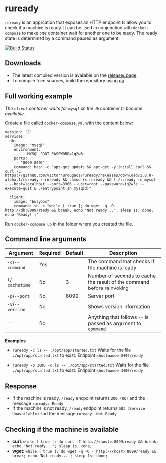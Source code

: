 # ruready

`ruready` is an application that exposes an HTTP endpoint to allow you to check if a machine is ready. It can be used in conjunction with `docker-compose` to make one container wait for another one to be ready. The ready state is determined by a command passed as argument.

[![Build Status](https://travis-ci.org/victorhurdugaci/ruready.svg?branch=master)](https://travis-ci.org/victorhurdugaci/ruready)

## Downloads

- The latest compiled version is available on the [releases page](https://github.com/victorhurdugaci/ruready/releases/latest)
- To compile from sources, build the repository using [go](https://golang.org/)

## Full working example

*The `client` container waits for `mysql` on the `db` container to become available.*

Create a file called `docker-compose.yml` with the content below:

```
version: '2'
services:
  db:
    image: "mysql"
    environment:
        - MYSQL_ROOT_PASSWORD=1q2w3e
    ports:
     - "8099:8099"
    command: bash -c "apt-get update && apt-get -y install curl && curl -L https://github.com/victorhurdugaci/ruready/releases/download/1.0.0-alpha.1/ruready > ruready && chmod +x ruready && (./ruready -c mysql -- --host=localhost --port=3306 --user=root --password=1q2w3e --execute=quit & ./entrypoint.sh mysqld)"
    
  client:
    image: "busybox"
    command: sh -c "while [ true ]; do wget -q -O - http://db:8099/ready && break; echo 'Not ready...'; sleep 1s; done; echo 'Ready!';"
```

Run `docker-compose up` in the folder where you created the file.

## Command line arguments

| Argument          | Required | Default | Description                                                             |
| ----------------- | -------- | ------- | ----------------------------------------------------------------------- |
| `-c`/`--command`  | Yes      |         | The command that checks if the machine is ready                         |
| `t`/`--cachetime` | No       | 3       | Number of seconds to cache the result of the command before  reinvoking |
| `-p`/`--port`     | No       | 8099    | Server port                                                             |
| `-v`/`--version`  | No       |         | Shows version information                                               |
| `--`              | No       |         | Anything that follows `--` is passed as argument to `command`

**Examples**

- `ruready -c ls -- ./opt/app/started.txt` 
    Waits for the file `./opt/app/started.txt` to exist. Endpoint `<hostname>:8099/ready`

- `ruready -p 3000 -c ls -- ./opt/app/started.txt` 
    Waits for the file `./opt/app/started.txt` to exist. Endpoint `<hostname>:3000/ready`


## Response

- If the machine is ready, `/ready` endpoint returns `200 (OK)` and the message `ruready: Ready`
- If the machine is not ready, `/ready` endpoint returns `503 (Service Unavailable)` and the message `ruready: Not Ready`

## Checking if the machine is available

- **curl**: `while [ true ]; do curl -I http://<host>:8099/ready && break; echo 'Not ready...'; sleep 1s; done;`
- **wget**: `while [ true ]; do wget -q -O - http://<host>:8099/ready && break; echo 'Not ready...'; sleep 1s; done;`
